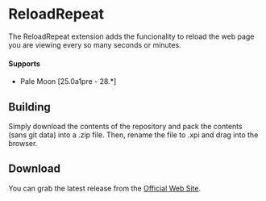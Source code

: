 # ReloadRepeat

The ReloadRepeat extension adds the funcionality to reload the web page you are viewing every so many seconds or minutes.

#### Supports
 * Pale Moon [25.0a1pre - 28.*]

## Building
Simply download the contents of the repository and pack the contents (sans git data) into a .zip file. Then, rename the file to .xpi and drag into the browser.

## Download
You can grab the latest release from the [Official Web Site](//realityripple.com/Software/Mozilla-Extensions/ReloadRepeat/).
